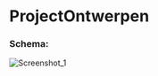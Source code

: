 # ProjectOntwerpen


### Schema:
![Screenshot_1](https://user-images.githubusercontent.com/61407813/75658441-a1418000-5c68-11ea-8bdb-587a5233157e.png)
